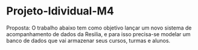# Projeto-Idividual-M4

Proposta:
O trabalho abaixo tem como objetivo lançar um novo sistema de acompanhamento de dados da Resilia, e para isso precisa-se modelar um banco de dados que vai armazenar seus cursos, turmas e alunos.
